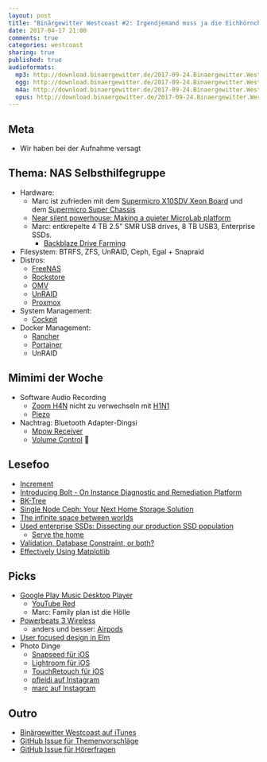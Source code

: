 ```yaml
---
layout: post
title: "Binärgewitter Westcoast #2: Irgendjemand muss ja die Eichhörnchen überwachen!"
date: 2017-04-17 21:00
comments: true
categories: westcoast
sharing: true
published: true
audioformats:
  mp3: http://download.binaergewitter.de/2017-09-24.Binaergewitter.Westcoast.3.mp3
  ogg: http://download.binaergewitter.de/2017-09-24.Binaergewitter.Westcoast.3.ogg
  m4a: http://download.binaergewitter.de/2017-09-24.Binaergewitter.Westcoast.3.m4a
  opus: http://download.binaergewitter.de/2017-09-24.Binaergewitter.Westcoast.3.opus
---
```


## Meta
- Wir haben bei der Aufnahme versagt
## Thema: NAS Selbsthilfegruppe
- Hardware:
  - Marc ist zufrieden mit dem [Supermicro X10SDV Xeon Board](http://www.supermicro.com/products/motherboard/Xeon/D/X10SDV-4C-TLN4F.cfm) und dem [Supermicro Super Chassis](https://www.supermicro.com/products/chassis/tower/721/SC721TQ-250B)
  - [Near silent powerhouse: Making a quieter MicroLab platform](https://www.servethehome.com/near-silent-powerhouse-making-a-quieter-microlab-platform/)
  - Marc: entkrepelte 4 TB 2.5” SMR USB drives, 8 TB USB3, Enterprise SSDs.
    - [Backblaze Drive Farming](https://www.backblaze.com/blog/backblaze_drive_farming/)
- Filesystem: BTRFS, ZFS, UnRAID, Ceph, Egal + Snapraid
- Distros:
  - [FreeNAS](http://www.freenas.org)
  - [Rockstore](http://www.rockstor.com/)
  - [OMV](http://www.openmediavault.org)
  - [UnRAID](https://lime-technology.com/)
  - [Proxmox](https://www.proxmox.com)
- System Management:
  - [Cockpit](http://cockpit-project.org)
- Docker Management:
  - [Rancher](http://rancher.com/)
  - [Portainer](http://portainer.io/)
  - UnRAID

## Mimimi der Woche
- Software Audio Recording
  - [Zoom H4N](http://amazon.de/dp/B01HQ3MIHQ?tag=pfleidi-21) nicht zu verwechseln mit [H1N1](https://en.wikipedia.org/wiki/Influenza_A_virus_subtype_H1N1)
  - [Piezo](https://rogueamoeba.com/piezo/)
- Nachtrag: Bluetooth Adapter-Dingsi
  - [Mpow Receiver](https://www.amazon.com/gp/product/B06XFS4HD1)
  - [Volume Control](https://www.amazon.com/gp/product/B00001P4XH) 🙈

## Lesefoo
- [Increment](https://increment.com/)
- [Introducing Bolt - On Instance Diagnostic and Remediation Platform](https://medium.com/netflix-techblog/introducing-bolt-on-instance-diagnostic-and-remediation-platform-176651b55505)
- [BK-Tree](http://signal-to-noise.xyz/post/bk-tree/)
- [Single Node Ceph: Your Next Home Storage Solution](https://aesospadez.com/single-node-ceph-cluster-your-home-storage-solution/)
- [The infinite space between worlds](https://blog.codinghorror.com/the-infinite-space-between-words/)
- [Used enterprise SSDs: Dissecting our production SSD population](https://www.servethehome.com/used-enterprise-ssds-dissecting-our-production-ssd-population/)
  - [Serve the home](http://www.servethehome.com)
- [Validation, Database Constraint, or both?](https://robots.thoughtbot.com/validation-database-constraint-or-both)
- [Effectively Using Matplotlib](http://pbpython.com/effective-matplotlib.html)

## Picks
- [Google Play Music Desktop Player](https://www.googleplaymusicdesktopplayer.com/)
  - [YouTube Red](https://www.youtube.com/red)
  - Marc: Family plan ist die Hölle
- [Powerbeats 3 Wireless](https://www.beatsbydre.com/earphones/powerbeats3-wireless)
  - anders und besser: [Airpods](https://www.apple.com/airpods/)
- [User focused design in Elm](https://www.youtube.com/watch?v=oYk8CKH7OhE)
- Photo Dinge
  - [Snapseed für iOS](https://itunes.apple.com/us/app/snapseed/id439438619?mt=8)
  - [Lightroom für iOS](https://itunes.apple.com/us/app/adobe-photoshop-lightroom-for-iphone/id878783582?mt=8)
  - [TouchRetouch für iOS](https://itunes.apple.com/us/app/touchretouch/id373311252?mt=8)
  - [pfleidi auf Instagram](https://www.instagram.com/pfleidi/?hl=en)
  - [marc auf Instagram](https://www.instagram.com/rb2k/?hl=en)

## Outro
- [Binärgewitter Westcoast auf iTunes](https://itunes.apple.com/de/podcast/bin%C3%A4rgewitter-westcoast/id1230129121?l=en)
- [GitHub Issue für Themenvorschläge](https://github.com/Binaergewitter/serious-bg/issues/214)
- [GitHub Issue für Hörerfragen](https://github.com/Binaergewitter/serious-bg/issues/215)

